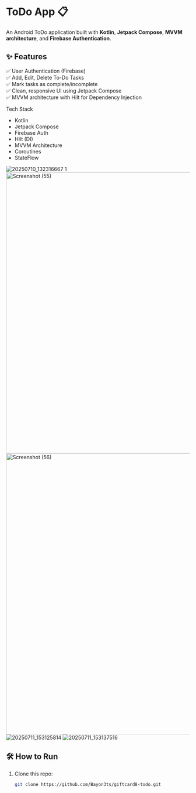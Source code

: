 # ToDo App 📋

An Android ToDo application built with **Kotlin**, **Jetpack Compose**, **MVVM architecture**, and **Firebase Authentication**.

## ✨ Features

✅ User Authentication (Firebase)  
✅ Add, Edit, Delete To-Do Tasks  
✅ Mark tasks as complete/incomplete  
✅ Clean, responsive UI using Jetpack Compose  
✅ MVVM architecture with Hilt for Dependency Injection  

Tech Stack

- Kotlin
- Jetpack Compose
- Firebase Auth
- Hilt (DI)
- MVVM Architecture
- Coroutines
- StateFlow


![20250710_132316667 1](https://github.com/user-attachments/assets/9d1b2828-4d80-4247-a3bf-62393de51c08)
<img width="1366" height="768" alt="Screenshot (55)" src="https://github.com/user-attachments/assets/8352de0f-641c-4b14-b446-3c9927a6cc54" />
<img width="1366" height="768" alt="Screenshot (56)" src="https://github.com/user-attachments/assets/48c8bc90-2e56-4971-88af-122d7354ed6a" />
![20250711_153125814](https://github.com/user-attachments/assets/5191b227-02e3-4eac-8ef9-f69a88a77423)
![20250711_153137516](https://github.com/user-attachments/assets/b693fc1c-1c90-4375-9eba-5f7ca046b3c0)





## 🛠 How to Run

1. Clone this repo:
   ```bash
   git clone https://github.com/Bayon3ts/giftcard8-todo.git
